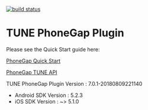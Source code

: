 [![build status](https://gitlab.corp.tune.com/engineering/phonegap-plugin/badges/master/build.svg)](https://gitlab.corp.tune.com/engineering/phonegap-plugin/commits/master)

# TUNE PhoneGap Plugin

Please see the Quick Start guide here:

[PhoneGap Quick Start](https://developers.tune.com/sdk/phonegap-quick-start/)

[PhoneGap TUNE API](docs/cordova-plugin-tune/7.0.1-20180809221140/index.html)

TUNE PhoneGap Plugin Version : 7.0.1-20180809221140

- Android SDK Version         : 5.2.3
- iOS SDK Version             : ~> 5.1.0
